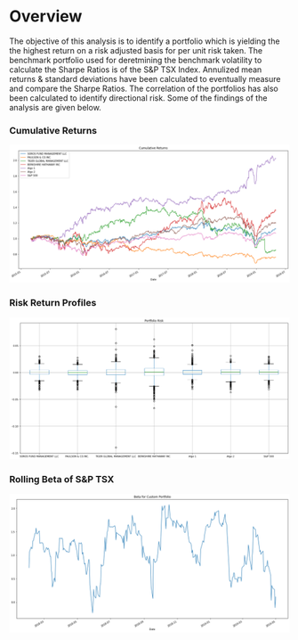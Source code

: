 # Overview
The objective of this analysis is to identify a portfolio which is yielding the the highest return on a risk adjusted basis for per unit risk taken. The benchmark portfolio used for deretmining the benchmark volatility to calculate the Sharpe Ratios is of the S&P TSX Index.
Annulized mean returns & standard deviations have been calculated to eventually measure and compare the Sharpe Ratios. The correlation of the portfolios has also been calculated to identify directional risk. Some of the findings of the analysis are given below.

### Cumulative Returns
![Cumulative Returns](https://github.com/ritwikthakar/04_Pandas_Assignment-/blob/main/Images/returns.png?raw=true)

### Risk Return Profiles
![Risk Return Tradeoff](https://github.com/ritwikthakar/04_Pandas_Assignment-/blob/main/Images/risk_return_profile.png?raw=true)

### Rolling Beta of S&P TSX
![S&P TSX Rolling Beta](https://github.com/ritwikthakar/04_Pandas_Assignment-/blob/main/Images/rolling_beta_S&P.png?raw=true)
